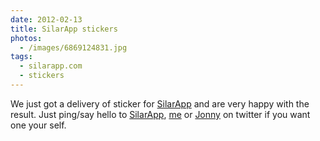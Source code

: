 ```yaml
---
date: 2012-02-13
title: SilarApp stickers
photos:
  - /images/6869124831.jpg
tags:
  - silarapp.com
  - stickers
---
```


We just got a delivery of sticker for [SilarApp](http://silarapp.com) and are very happy with the result. Just ping/say hello to [SilarApp](http://twitter.com/silarapp), [me](http://twitter.com/himynameisjonas) or [Jonny](http://twitter.com/javve) on twitter if you want one your self.
